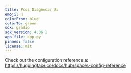 ```yaml
---
title: Pcos Diagnosis Ui
emoji: 🐠
colorFrom: blue
colorTo: green
sdk: gradio
sdk_version: 4.36.1
app_file: app.py
pinned: false
license: mit
---
```


Check out the configuration reference at https://huggingface.co/docs/hub/spaces-config-reference

